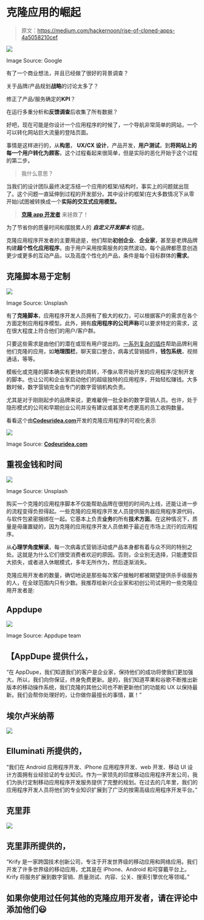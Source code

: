 # 克隆应用的崛起

> 原文：<https://medium.com/hackernoon/rise-of-cloned-apps-4a5058210cef>

![](img/55de45cef6f971c620a714ebb341744a.png)

Image Source: Google

有了一个商业想法，并且已经做了很好的背景调查？

关于品牌/产品规划**战略**的讨论太多了？

修正了产品/服务确定的**KPI**？

在运行多重分析和**反馈调查**后收集了所有数据？

好吧，现在可能是你设计一个应用程序的时候了，一个导航非常简单的网站，一个可以转化网站巨大流量的登陆页面。

事情是这样进行的，从**构思**， **UX/CX 设计**，产品开发，**用户测试**，到**将网站上的每一个用户转化为顾客**。这个过程看起来很简单，但是实际的恶化开始于这个过程的第二步。

> 我什么意思？

当我们的设计团队最终决定冻结一个应用的框架/结构时，事实上的问题就出现了。这个问题一直延伸到过程的开发部分。其中设计的框架(在大多数情况下从零开始)试图被转换成一个**实际的交互式应用模型。**

> [**克隆 app 开发者**](https://www.appdupe.com/uber-for-x-clone-script/) 来拯救了！

为了节省你的质量时间和摆脱累人的 ***自定义开发脚本*** 彻底。

克隆应用程序开发者的主要用途是，他们帮助**初创企业**、**企业家**，甚至是老牌品牌构建**超个性化应用程序**。由于用户采用按需服务的突然波动，每个品牌都愿意创造更少或更多的互动产品，以及高度个性化的产品，条件是每个目标群体的**需求**。

## 克隆脚本易于定制

![](img/ee74e72dbcc70357f753f23f5fb07afc.png)

Image Source: Unsplash

有了**克隆脚本**，应用程序开发人员拥有了极大的权力，可以根据客户的需求在各个方面定制应用程序模型。此外，拥有**应用程序的公司声称**可以要求特定的需求，这在很大程度上符合他们的用户/客户群。

只要这些需求是由他们的潜在或现有用户提出的。[一系列复杂的插件](https://www.appdupe.com/uber-for-taxi/)帮助品牌利用他们克隆的应用，如**地理围栏**，聊天窗口整合，病毒式营销插件，**钱包系统**，视频通话，等等。

模板化或克隆的脚本确实有更快的周转，不像从零开始开发的应用程序/定制开发的脚本。也让公司和企业家启动他们的超级独特的应用程序，开始轻松赚钱。大多数时候，数字营销完全由专门的数字营销机构负责。

尤其是对于刚刚起步的品牌来说，更难雇佣一批全新的数字营销人员。也许，处于隐形模式的公司和早期创业公司并没有建议或甚至考虑更高的员工收购数量。

看看这个由[**Codeuridea.com**](http://codeuridea.com/)开发的克隆应用程序的可视化表示

![](img/c4ea967b5a9a9bcdee751eeb9d9758b4.png)

Image Source: [**Codeuridea.com**](http://codeuridea.com/)

## 重视金钱和时间

![](img/24f890befa112e5e3ec97e98a08412b5.png)

Image Source: Unsplash

购买一个克隆的应用程序脚本不仅能帮助品牌在很短的时间内上线，还能让进一步的流程变得负担得起。一些克隆的应用程序开发人员提供服务器应用程序源代码，与软件包紧密捆绑在一起。它基本上负责**业务**的所有**技术方面**。在这种情况下，质量是毋庸置疑的，因为克隆的应用程序开发人员依赖于最近在市场上流行的应用程序。

从**心理学角度解读**，每一次病毒式营销活动或产品本身都有着与众不同的特别之处。这就是为什么它们很受消费者欢迎的原因。否则，企业别无选择，只能遭受巨大损失，或者进入休眠模式，多年无所作为，然后逐渐消失。

克隆应用开发者的数量，确切地说是那些每次客户接触时都被期望提供杀手级服务的人，在全球范围内只有少数。我推荐给新兴企业家和初创公司试用的一些克隆应用开发者是:

## Appdupe

![](img/787ebc4f9bc1b7f60001da70f4904ea7.png)

Image Source: Appdupe team

## 【AppDupe 提供什么，

“在 AppDupe，我们知道我们的客户是企业家，保持他们的成功将使我们更加强大。所以，我们向你保证，终身免费更新。是的，我们知道苹果和谷歌不断推出新版本的移动操作系统，我们克隆的其他公司也不断更新他们的功能和 UX 以保持最新。我们会帮你处理好的，让你做你最擅长的事情，赢！”

## 埃尔卢米纳蒂

![](img/f590977adb73e0fdf14c7bc4223561ff.png)

## Elluminati 所提供的，

“我们在 Android 应用程序开发、iPhone 应用程序开发、web 开发、移动 UI 设计方面拥有业经验证的专业知识。作为一家领先的印度移动应用程序开发公司，我们为执行定制移动应用程序开发服务提供了完整的规划。在过去的几年里，我们的应用程序开发人员将他们的专业知识扩展到了广泛的按需高级应用程序开发平台。”

## 克里菲

![](img/5800bffd0061b29cccfbb583fd901b08.png)

## 克里菲所提供的，

“Krify 是一家跨国技术创新公司，专注于开发世界级的移动应用和网络应用。我们开发了许多世界级的移动应用，尤其是在 iPhone、Android 和可穿戴平台上。Krify 将服务扩展到数字营销、质量测试、内容、公关、搜索引擎优化等领域。”

## 如果你使用过任何其他的克隆应用开发者，请在评论中添加他们😃